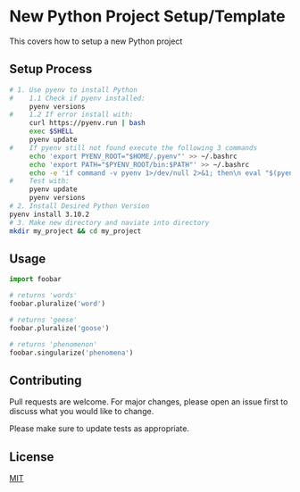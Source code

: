 # New Python Project Setup/Template

This covers how to setup a new Python project

## Setup Process


```bash
# 1. Use pyenv to install Python
#    1.1 Check if pyenv installed:
     pyenv versions
#    1.2 If error install with:
     curl https://pyenv.run | bash
     exec $SHELL
     pyenv update
#    If pyenv still not found execute the following 3 commands
     echo 'export PYENV_ROOT="$HOME/.pyenv"' >> ~/.bashrc
     echo 'export PATH="$PYENV_ROOT/bin:$PATH"' >> ~/.bashrc
     echo -e 'if command -v pyenv 1>/dev/null 2>&1; then\n eval "$(pyenv init -)"\nfi' >> ~/.bashrc
#    Test with:
     pyenv update
     pyenv versions
# 2. Install Desired Python Version
pyenv install 3.10.2
# 3. Make new directory and naviate into directory
mkdir my_project && cd my_project
```

## Usage

```python
import foobar

# returns 'words'
foobar.pluralize('word')

# returns 'geese'
foobar.pluralize('goose')

# returns 'phenomenon'
foobar.singularize('phenomena')
```

## Contributing
Pull requests are welcome. For major changes, please open an issue first to discuss what you would like to change.

Please make sure to update tests as appropriate.

## License
[MIT](https://choosealicense.com/licenses/mit/)
